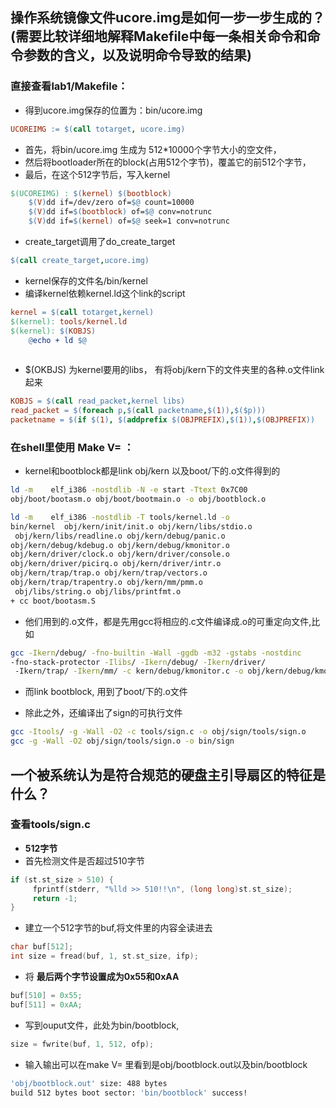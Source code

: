 ## 操作系统镜像文件ucore.img是如何一步一步生成的？(需要比较详细地解释Makefile中每一条相关命令和命令参数的含义，以及说明命令导致的结果)

### 直接查看lab1/Makefile：
* 得到ucore.img保存的位置为：bin/ucore.img
```makefile
UCOREIMG := $(call totarget, ucore.img)
```

* 首先，将bin/ucore.img 生成为 512*10000个字节大小的空文件，  
* 然后将bootloader所在的block(占用512个字节)，覆盖它的前512个字节，  
* 最后，在这个512字节后，写入kernel
```makefile
$(UCOREIMG) : $(kernel) $(bootblock)
    $(V)dd if=/dev/zero of=$@ count=10000
    $(V)dd if=$(bootblock) of=$@ conv=notrunc
    $(V)dd if=$(kernel) of=$@ seek=1 conv=notrunc
```

* create_target调用了do_create_target  

```makefile
$(call create_target,ucore.img)
```

* kernel保存的文件名/bin/kernel  
* 编译kernel依赖kernel.ld这个link的script  

```makefile
kernel = $(call totarget,kernel)
$(kernel): tools/kernel.ld
$(kernel): $(KOBJS)
    @echo + ld $@ 
    
```

* $(OKBJS) 为kernel要用的libs， 有将obj/kern下的文件夹里的各种.o文件link起来  
```makefile
KOBJS = $(call read_packet,kernel libs)
read_packet = $(foreach p,$(call packetname,$(1)),$($p)))
packetname = $(if $(1), $(addprefix $(OBJPREFIX),$(1)),$(OBJPREFIX))
```
### 在shell里使用 Make V= ：
* kernel和bootblock都是link obj/kern 以及boot/下的.o文件得到的 
```bash
ld -m    elf_i386 -nostdlib -N -e start -Ttext 0x7C00 
obj/boot/bootasm.o obj/boot/bootmain.o -o obj/bootblock.o

ld -m    elf_i386 -nostdlib -T tools/kernel.ld -o 
bin/kernel  obj/kern/init/init.o obj/kern/libs/stdio.o
 obj/kern/libs/readline.o obj/kern/debug/panic.o 
obj/kern/debug/kdebug.o obj/kern/debug/kmonitor.o 
obj/kern/driver/clock.o obj/kern/driver/console.o 
obj/kern/driver/picirq.o obj/kern/driver/intr.o 
obj/kern/trap/trap.o obj/kern/trap/vectors.o 
obj/kern/trap/trapentry.o obj/kern/mm/pmm.o 
 obj/libs/string.o obj/libs/printfmt.o
+ cc boot/bootasm.S
```

* 他们用到的.o文件，都是先用gcc将相应的.c文件编译成.o的可重定向文件,比如  
```bash
gcc -Ikern/debug/ -fno-builtin -Wall -ggdb -m32 -gstabs -nostdinc  
-fno-stack-protector -Ilibs/ -Ikern/debug/ -Ikern/driver/
 -Ikern/trap/ -Ikern/mm/ -c kern/debug/kmonitor.c -o obj/kern/debug/kmonitor.o
```

* 而link bootblock, 用到了boot/下的.o文件

* 除此之外，还编译出了sign的可执行文件
```bash
gcc -Itools/ -g -Wall -O2 -c tools/sign.c -o obj/sign/tools/sign.o
gcc -g -Wall -O2 obj/sign/tools/sign.o -o bin/sign
```
## 一个被系统认为是符合规范的硬盘主引导扇区的特征是什么？  
### 查看tools/sign.c  
* __512字节__ 
* 首先检测文件是否超过510字节  
```C
if (st.st_size > 510) {
     fprintf(stderr, "%lld >> 510!!\n", (long long)st.st_size);
     return -1;
}
```
* 建立一个512字节的buf,将文件里的内容全读进去  
```C
char buf[512];
int size = fread(buf, 1, st.st_size, ifp);
```
* 将 __最后两个字节设置成为0x55和0xAA__
```C
buf[510] = 0x55;
buf[511] = 0xAA;
```
* 写到ouput文件，此处为bin/bootblock,
```C
size = fwrite(buf, 1, 512, ofp);
```
* 输入输出可以在make V= 里看到是obj/bootblock.out以及bin/bootblock
```bash
'obj/bootblock.out' size: 488 bytes
build 512 bytes boot sector: 'bin/bootblock' success!
```


